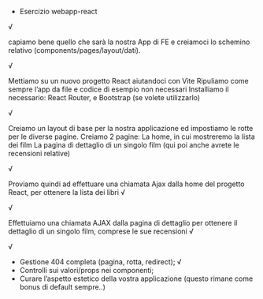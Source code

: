 - Esercizio webapp-react

<!-- MILESTONE 0 -->√
capiamo bene quello che sarà la nostra App di FE e creiamoci lo schemino relativo (components/pages/layout/dati).

<!-- MILESTONE 1 -->√
Mettiamo su un nuovo progetto React aiutandoci con Vite 
Ripuliamo come sempre l’app da file e codice di esempio non necessari
Installiamo il necessario: React Router, e Bootstrap (se volete utilizzarlo)

<!-- MILESTONE 2 -->√
Creiamo un layout di base per la nostra applicazione ed impostiamo le rotte per le diverse pagine.
Creiamo 2 pagine:
La home, in cui mostreremo la lista dei film 
La pagina di dettaglio di un singolo film (qui poi anche avrete le recensioni relative)

<!-- MILESTONE 3 --> √
Proviamo quindi ad effettuare una chiamata Ajax dalla home del progetto React, per ottenere la lista dei libri √

<!-- MILESTONE 4 --> √
Effettuiamo una chiamata AJAX dalla pagina di dettaglio per ottenere il dettaglio di un singolo film, comprese le sue recensioni √

<!-- BONUS -->√
- Gestione 404 completa (pagina, rotta, redirect); √
- Controlli sui valori/props nei componenti;
- Curare l’aspetto estetico della vostra applicazione (questo rimane come bonus di default sempre..)
